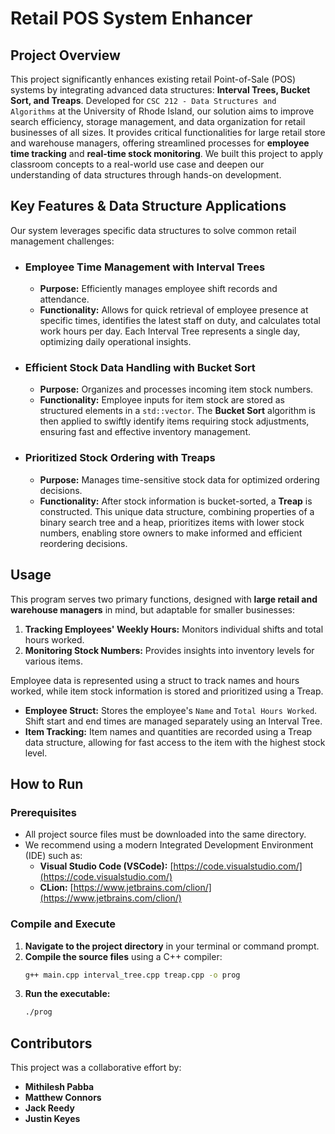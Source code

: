 # Retail POS System Enhancer

## Project Overview

This project significantly enhances existing retail Point-of-Sale (POS) systems by integrating advanced data structures: **Interval Trees, Bucket Sort, and Treaps**. Developed for `CSC 212 - Data Structures and Algorithms` at the University of Rhode Island, our solution aims to improve search efficiency, storage management, and data organization for retail businesses of all sizes. It provides critical functionalities for large retail store and warehouse managers, offering streamlined processes for **employee time tracking** and **real-time stock monitoring**. We built this project to apply classroom concepts to a real-world use case and deepen our understanding of data structures through hands-on development.

## Key Features & Data Structure Applications

Our system leverages specific data structures to solve common retail management challenges:

* ### Employee Time Management with Interval Trees
    * **Purpose:** Efficiently manages employee shift records and attendance.
    * **Functionality:** Allows for quick retrieval of employee presence at specific times, identifies the latest staff on duty, and calculates total work hours per day. Each Interval Tree represents a single day, optimizing daily operational insights.

* ### Efficient Stock Data Handling with Bucket Sort
    * **Purpose:** Organizes and processes incoming item stock numbers.
    * **Functionality:** Employee inputs for item stock are stored as structured elements in a `std::vector`. The **Bucket Sort** algorithm is then applied to swiftly identify items requiring stock adjustments, ensuring fast and effective inventory management.

* ### Prioritized Stock Ordering with Treaps
    * **Purpose:** Manages time-sensitive stock data for optimized ordering decisions.
    * **Functionality:** After stock information is bucket-sorted, a **Treap** is constructed. This unique data structure, combining properties of a binary search tree and a heap, prioritizes items with lower stock numbers, enabling store owners to make informed and efficient reordering decisions.

## Usage

This program serves two primary functions, designed with **large retail and warehouse managers** in mind, but adaptable for smaller businesses:

1.  **Tracking Employees' Weekly Hours:** Monitors individual shifts and total hours worked.
2.  **Monitoring Stock Numbers:** Provides insights into inventory levels for various items.

Employee data is represented using a struct to track names and hours worked, while item stock information is stored and prioritized using a Treap.

* **Employee Struct:** Stores the employee's `Name` and `Total Hours Worked`. Shift start and end times are managed separately using an Interval Tree.
* **Item Tracking:** Item names and quantities are recorded using a Treap data structure, allowing for fast access to the item with the highest stock level.

## How to Run

### Prerequisites

* All project source files must be downloaded into the same directory.
* We recommend using a modern Integrated Development Environment (IDE) such as:
    * **Visual Studio Code (VSCode):** [https://code.visualstudio.com/](https://code.visualstudio.com/)
    * **CLion:** [https://www.jetbrains.com/clion/](https://www.jetbrains.com/clion/)

### Compile and Execute

1.  **Navigate to the project directory** in your terminal or command prompt.
2.  **Compile the source files** using a C++ compiler:
    ```bash
    g++ main.cpp interval_tree.cpp treap.cpp -o prog
    ```
3.  **Run the executable:**
    ```bash
    ./prog
    ```

## Contributors

This project was a collaborative effort by:

* **Mithilesh Pabba**
* **Matthew Connors**
* **Jack Reedy**
* **Justin Keyes**
